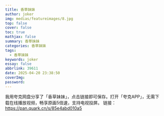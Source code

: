 ```yaml
---
title: 香草妹妹
author: joker
img: medias/featureimages/8.jpg
top: false
cover: false
toc: true
mathjax: false
summary: 香草妹妹
categories: 香草妹妹
tags:
  - 香草妹妹
keywords: joker
essay: false
abbrlink: 39611
date: 2025-04-20 23:38:50
coverImg:
password:
---
```


我用夸克网盘分享了「香草妹妹」，点击链接即可保存。打开「夸克APP」，无需下载在线播放视频，畅享原画5倍速，支持电视投屏。
链接：https://pan.quark.cn/s/85e4abd010a5
